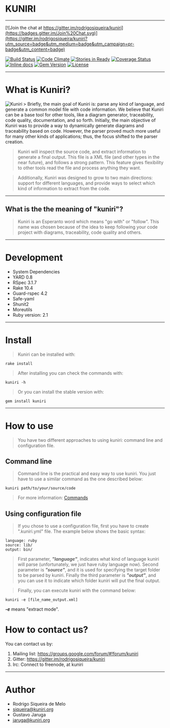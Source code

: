 # KUNIRI

----

[![Join the chat at https://gitter.im/rodrigosiqueira/kuniri](https://badges.gitter.im/Join%20Chat.svg)](https://gitter.im/rodrigosiqueira/kuniri?utm_source=badge&utm_medium=badge&utm_campaign=pr-badge&utm_content=badge)

[![Build Status](https://travis-ci.org/Kuniri/kuniri.svg?branch=master)](https://travis-ci.org/Kuniri/kuniri)
[![Code Climate](https://codeclimate.com/github/Kuniri/kuniri/badges/gpa.svg)](https://codeclimate.com/github/Kuniri/kuniri)
[![Stories in Ready](https://badge.waffle.io/Kuniri/kuniri.svg?label=ready&title=Ready)](http://waffle.io/Kuniri/kuniri)
[![Coverage Status](https://coveralls.io/repos/Kuniri/kuniri/badge.svg?branch=master&service=github)](https://coveralls.io/github/Kuniri/kuniri?branch=master)
[![Inline docs](http://inch-ci.org/github/Kuniri/kuniri.svg?branch=master)](http://inch-ci.org/github/Kuniri/kuniri)
[![Gem Version](https://badge.fury.io/rb/kuniri.svg)](http://badge.fury.io/rb/kuniri)
[![License](https://img.shields.io/badge/license-LGPLv3-green.svg)](https://github.com/Kuniri/kuniri/blob/master/COPYING)

----
# What is Kuniri?

<img src="https://github.com/kuniri/kuniri/wiki/logo/256px/with_round_border.png" alt="Kuniri" align="left" />
> Briefly, the main goal of Kuniri is: parse any kind of language, and generate
a common model file with code information. We believe that Kuniri can be a base
tool for other tools, like a diagram generator, traceability, code quality,
documentation, and so forth. Initially, the main objective of Kuniri was to
provide a way to dynamically generate diagrams and traceability based on code.
However, the parser proved much more useful for many other kinds of
applications; thus, the focus shifted to the parser creation.

> Kuniri will inspect the source code, and extract information to generate a
final output. This file is a XML file (and other types in the near future), and
follows a strong pattern. This feature gives flexibility to other tools read the
file and process anything they want.

> Additionally, Kuniri was designed to grow to two main directions: support for
different languages, and provide ways to select which kind of information to
extract from the code.

----
## What is the the meaning of "kuniri"?

> Kuniri is an Esperanto word which means "go with" or "follow". This name was
chosen because of the idea to keep following your code project with diagrams,
traceability, code quality and others.

----
# Development

* System Dependencies
 * YARD 0.8
 * RSpec 3.1.7
 * Rake 10.4
 * Guard-rspec 4.2
 * Safe-yaml
 * Shunit2
 * Moreutils
* Ruby version: 2.1

----
# Install

> Kuniri can be installed with:

```
rake install
```

> After installing you can check the commands with:

```
kuniri -h
```

> Or you can install the stable version with:

```
gem install kuniri
```

----
# How to use

> You have two different approaches to using kuniri: command line and
configuration file.

## Command line

> Command line is the practical and easy way to use kuniri. You just have to
use a similar command as the one described below:

```
kuniri path/to/your/source/code
```

> For more information: [Commands](https://github.com/Kuniri/kuniri/wiki/Commands)

## Using configuration file

> If you chose to use a configuration file, first you have to create
".kuniri.yml" file. The example below shows the basic syntax:

```
language: ruby
source: lib/
output: bin/
```

> First parameter, ***"language"***, indicates what kind of language kuniri
will parse (unfortunately, we just have ruby language now). Second parameter
is ***"source"***, and it is used for specifying the target folder to be parsed
by kuniri. Finally the third parameter is ***"output"***, and you can use it to
indicate which folder kuniri will put the final output.

> Finally, you can execute kuniri with the command below:

```
kuniri -e [file_name_output.xml]
```

***-e*** means "extract mode".

# How to contact us?

You can contact us by:

1. Mailing list: https://groups.google.com/forum/#!forum/kuniri
2. Gitter: https://gitter.im/rodrigosiqueira/kuniri
3. Irc: Connect to freenode, at kuniri

----
# Author

* Rodrigo Siqueira de Melo
 * siqueira@kuniri.org
* Gustavo Jaruga
 * jaruga@kuniri.org
